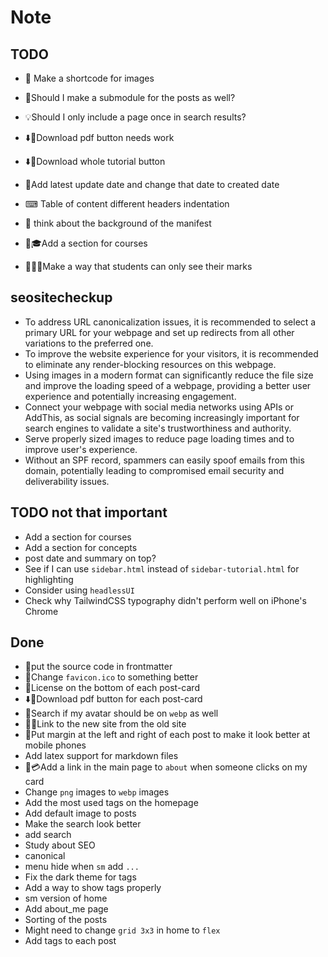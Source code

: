 # Note

## TODO

* 🌄 Make a shortcode for images
* 🪾Should I make a submodule for the posts as well?
* 💡Should I only include a page once in search results?

* ⬇️📄Download pdf button needs work
* ⬇️📄Download whole tutorial button
* 📅Add latest update date and change that date to created date

* ⌨ Table of content different headers indentation
* 🤖 think about the background of the manifest

* 📕🎓Add a section for courses
* 📒🧑‍🎓Make a way that students can only see their marks

## seositecheckup

* To address URL canonicalization issues, it is recommended to select a primary URL for your webpage and set up
  redirects from all other variations to the preferred one.
* To improve the website experience for your visitors, it is recommended to eliminate any render-blocking resources on
  this webpage.
* Using images in a modern format can significantly reduce the file size and improve the loading speed of a webpage,
  providing a better user experience and potentially increasing engagement.
* Connect your webpage with social media networks using APIs or AddThis, as social signals are becoming increasingly
  important for search engines to validate a site's trustworthiness and authority.
* Serve properly sized images to reduce page loading times and to improve user's experience.
* Without an SPF record, spammers can easily spoof emails from this domain, potentially leading to compromised email
  security and deliverability issues.

## TODO not that important

* Add a section for courses
* Add a section for concepts
* post date and summary on top?
* See if I can use `sidebar.html` instead of `sidebar-tutorial.html`
  for highlighting
* Consider using `headlessUI`
* Check why TailwindCSS typography didn't perform well on iPhone's Chrome

## Done

* 🔗put the source code in frontmatter
* 🎇Change `favicon.ico` to something better
* 🪪License on the bottom of each post-card
* ⬇️📄Download pdf button for each post-card
* 🌠Search if my avatar should be on `webp` as well
* 🔗🆕Link to the new site from the old site
* 📏Put margin at the left and right of each post to make it look better at mobile phones
* Add latex support for markdown files
* 🔗💳Add a link in the main page to `about`
  when someone clicks on my card
* Change `png` images to `webp` images
* Add the most used tags on the homepage
* Add default image to posts
* Make the search look better
* add search
* Study about SEO
* canonical
* menu hide when `sm` add `...`
* Fix the dark theme for tags
* Add a way to show tags properly
* sm version of home
* Add about_me page
* Sorting of the posts
* Might need to change `grid 3x3` in home to `flex`
* Add tags to each post
